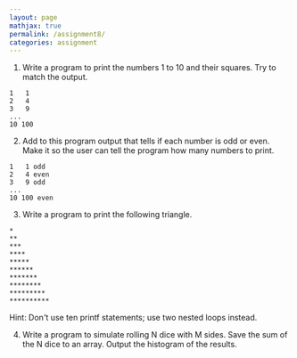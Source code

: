 ```yaml
---
layout: page
mathjax: true
permalink: /assignment8/
categories: assignment
---
```


1. Write a program to print the numbers 1 to 10 and their squares.  Try to match the output.
```
1	1
2	4
3	9
...
10 100
```

2. Add to this program output that tells if each number is odd or even.  Make it so the user can tell the program how many numbers to print.
```
1	1 odd
2	4 even
3	9 odd
...
10 100 even
```


3. Write a program to print the following triangle.
```
*
**
***
****
*****
******
*******
********
*********
**********
```

Hint: Don't use ten printf statements; use two nested loops instead.

4. Write a program to simulate rolling N dice with M sides.  Save the sum of the N dice to an array.  Output the histogram of the results.
